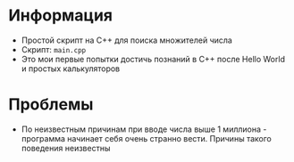 # Информация
- Простой скрипт на C++ для поиска множителей числа
- Скрипт: `main.cpp`
- Это мои первые попытки достичь познаний в C++ после Hello World и простых калькуляторов

# Проблемы
- По неизвестным причинам при вводе числа выше 1 миллиона - программа начинает себя очень странно вести. Причины такого поведения неизвестны 
